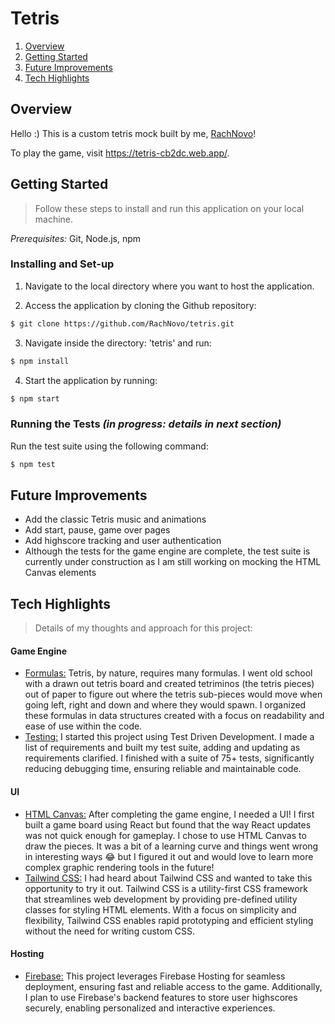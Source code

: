   # Tetris

1. [Overview](#overview)
2. [Getting Started](#getting-started)
3. [Future Improvements](#future-improvements)
4. [Tech Highlights](#tech-highlights)

## Overview

Hello :) This is a custom tetris mock built by me, [RachNovo](https://github.com/RachNovo)!

To play the game, visit https://tetris-cb2dc.web.app/.

## Getting Started
> Follow these steps to install and run this application on your local machine.

*Prerequisites:* Git, Node.js, npm

### Installing and Set-up

1. Navigate to the local directory where you want to host the application.

2. Access the application by cloning the Github repository:

```bash
$ git clone https://github.com/RachNovo/tetris.git
```
3. Navigate inside the directory: 'tetris' and run:
```bash
$ npm install
```
4. Start the application by running:
```bash
$ npm start
```

### Running the Tests *(in progress: details in next section)*
Run the test suite using the following command:
```bash
$ npm test
```

## Future Improvements
-  Add the classic Tetris music and animations
- Add start, pause, game over pages
- Add highscore tracking and user authentication
- Although the tests for the game engine are complete, the test suite is currently under construction as I am still working on mocking the HTML Canvas elements

## Tech Highlights
>Details of my thoughts and approach for this project:
#### Game Engine
- <u>Formulas:</u> Tetris, by nature, requires many formulas. I went old school with a drawn out tetris board and created tetriminos (the tetris pieces) out of paper to figure out where the tetris sub-pieces would move when going left, right and down and where they would spawn. I organized these formulas in data structures created with a focus on readability and ease of use within the code.
- <u>Testing:</u> I started this project using Test Driven Development. I made a list of requirements and built my test suite, adding and updating as requirements clarified. I finished with a suite of 75+ tests, significantly reducing debugging time, ensuring reliable and maintainable code.
####  UI
- <u>HTML Canvas:</u> After completing the game engine, I needed a UI! I first built a game board using React but found that the way React updates was not quick enough for gameplay. I chose to use HTML Canvas to draw the pieces. It was a bit of a learning curve and things went wrong in interesting ways 😂 but I figured it out and would love to learn more complex graphic rendering tools in the future!
- <u>Tailwind CSS:</u> I had heard about Tailwind CSS and wanted to take this opportunity to try it out. Tailwind CSS is a utility-first CSS framework that streamlines web development by providing pre-defined utility classes for styling HTML elements. With a focus on simplicity and flexibility, Tailwind CSS enables rapid prototyping and efficient styling without the need for writing custom CSS.
#### Hosting
- <u>Firebase:</u> This project leverages Firebase Hosting for seamless deployment, ensuring fast and reliable access to the game. Additionally, I plan to use Firebase's backend features to store user highscores securely, enabling personalized and interactive experiences.